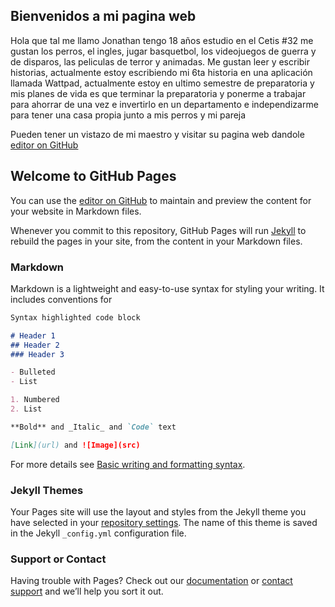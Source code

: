## Bienvenidos a mi pagina web

Hola que tal me llamo Jonathan tengo 18 años estudio en el Cetis #32 me gustan los perros, el ingles, jugar basquetbol, los videojuegos de guerra y de disparos, las peliculas de terror y animadas. Me gustan leer y escribir historias, actualmente estoy escribiendo mi 6ta historia en una aplicación llamada Wattpad, actualmente estoy en ultimo semestre de preparatoria y mis planes de vida es que terminar la preparatoria y ponerme a trabajar para ahorrar de una vez e invertirlo en un departamento e independizarme para tener una casa propia junto a mis perros y mi pareja 

Pueden tener un vistazo de mi maestro y visitar su pagina web dandole [editor on GitHub](https://colegioiberoamericano.github.io/#about)
## Welcome to GitHub Pages

You can use the [editor on GitHub](https://github.com/Haska280/Haska280.github.io/edit/main/index.md) to maintain and preview the content for your website in Markdown files.

Whenever you commit to this repository, GitHub Pages will run [Jekyll](https://jekyllrb.com/) to rebuild the pages in your site, from the content in your Markdown files.

### Markdown

Markdown is a lightweight and easy-to-use syntax for styling your writing. It includes conventions for

```markdown
Syntax highlighted code block

# Header 1
## Header 2
### Header 3

- Bulleted
- List

1. Numbered
2. List

**Bold** and _Italic_ and `Code` text

[Link](url) and ![Image](src)
```

For more details see [Basic writing and formatting syntax](https://docs.github.com/en/github/writing-on-github/getting-started-with-writing-and-formatting-on-github/basic-writing-and-formatting-syntax).

### Jekyll Themes

Your Pages site will use the layout and styles from the Jekyll theme you have selected in your [repository settings](https://github.com/Haska280/Haska280.github.io/settings/pages). The name of this theme is saved in the Jekyll `_config.yml` configuration file.

### Support or Contact

Having trouble with Pages? Check out our [documentation](https://docs.github.com/categories/github-pages-basics/) or [contact support](https://support.github.com/contact) and we’ll help you sort it out.
